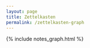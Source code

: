 ```yaml
---
layout: page
title: Zettelkasten
permalink: /zettelkasten-graph
---
```


{% include notes_graph.html %} 